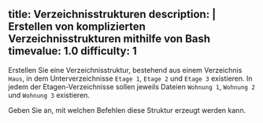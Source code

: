 title: Verzeichnisstrukturen
description: |
  Erstellen von komplizierten Verzeichnisstrukturen mithilfe von Bash
timevalue: 1.0
difficulty: 1
---
Erstellen Sie eine Verzeichnisstruktur, bestehend aus einem Verzeichnis `Haus`, in dem Unterverzeichnisse `Etage 1`, `Etage 2` und `Etage 3` existieren. In jedem der Etagen-Verzeichnisse sollen jeweils Dateien `Wohnung 1`, `Wohnung 2` und `Wohnung 3` existieren.

Geben Sie an, mit welchen Befehlen diese Struktur erzeugt werden kann.
